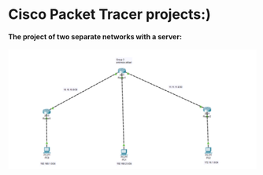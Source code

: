 <html>
  <head>
    <meata charset="UT-8" />
  <body>
    <h1>Cisco Packet Tracer projects:)</h1>
    <div>
      <h4>The project of two separate networks with a server:</h4>
     <img src="002.png" alt="0" />
    </div>
  </body>
</html>

